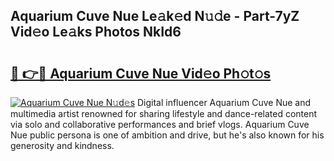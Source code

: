 ## Aquarium Cuve Nue Le𝚊k𝚎d N𝚞𝚍e - Part-7yZ Vid𝚎o Le𝚊ks Photos NkId6

# <h2><a href="http://fb7dx7w.evod.top/?m=Aquarium+Cuve+Nue">🔗 👉🔴 Aquarium Cuve Nue Vid𝚎o Ph𝚘t𝚘s</a></h2>

[![Aquarium Cuve Nue N𝚞d𝚎s](https://i.imgur.com/8V9OHl7.gif)](http://fb7dx7w.evod.top/?m=Aquarium+Cuve+Nue)
Digital influencer Aquarium Cuve Nue and multimedia artist renowned for sharing lifestyle and dance-related content via solo and collaborative performances and brief vlogs. Aquarium Cuve Nue public persona is one of ambition and drive, but he's also known for his generosity and kindness. 
